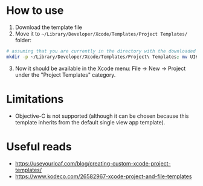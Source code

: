 # How to use
1. Download the template file
2. Move it to `~/Library/Developer/Xcode/Templates/Project Templates/` folder:
```bash
# assuming that you are currently in the directory with the downloaded template
mkdir -p ~/Library/Developer/Xcode/Templates/Project\ Templates; mv UIKit\ App\ \(no\ storyboard\).xctemplate $_
```
3. Now it should be available in the Xcode menu: File -> New -> Project under the "Project Templates" category.

# Limitations
- Objective-C is not supported (although it can be chosen because this template inherits from the default single view app template).

# Useful reads
- https://useyourloaf.com/blog/creating-custom-xcode-project-templates/
- https://www.kodeco.com/26582967-xcode-project-and-file-templates
